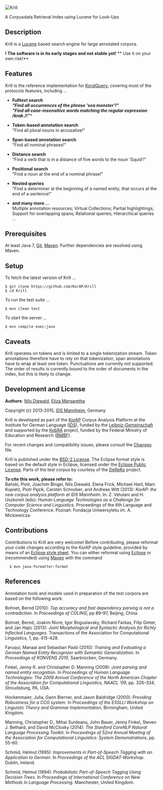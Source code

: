 ![Krill](http://nils-diewald.de/temp/krill-logo.png)

A Corpusdata Retrieval Index using Lucene for Look-Ups


## Description

Krill is a [Lucene](https://lucene.apache.org/) based search
engine for large annotated corpora.

**! The software is in its early stages and not stable yet!**
** Use it on your own risk!**


## Features

Krill is the reference implementation for
[KoralQuery](https://github.com/KorAP/Koral), covering
most of the protocols features, including ...

- **Fulltext search**<br>
  ***"Find all occurrences of the phrase 'sea monster'!"***<br>
  ***"Find all case-insensitive words matching the regular expression /krak.*/!"***

- **Token-based annotation search**<br>
  "Find all plural nouns in accusative!"

- **Span-based annotation search**<br>
  "Find all nominal phrases!"

- **Distance search**<br>
  "Find a verb that is in a distance of five words to the noun 'Squid'!"

- **Positional search**<br>
  "Find a noun at the end of a nominal phrase!"

- **Nested queries**<br>
  "Find a determiner at the beginning of a named entity,
  that occurs at the end of a sentence!"

- **and many more ...**<br>
  Multiple annotation resources;
  Virtual Collections;
  Partial highlightings;
  Support for overlapping spans;
  Relational queries;
  Hierarchical queries ...


## Prerequisites

At least Java 7,
[Git](http://git-scm.com/),
[Maven](https://maven.apache.org/).
Further dependencies are resolved using Maven.


## Setup

To fetch the latest version of Krill ...

```
$ git clone https://github.com/KorAP/Krill
$ cd Krill
```

To run the test suite ...

```
$ mvn clean test
```


To start the server ...

```
$ mvn compile exec:java
```

## Caveats

Krill operates on tokens and is limited to a single tokenization stream.
Token annotations therefore have to rely on that tokenization,
span annotations have to wrap at least one token.
Punctuations are currently not supported.
The order of results is currently bound to the order of documents in the
index, but this is likely to change.


## Development and License

**Authors**: [Nils Diewald](http://nils-diewald.de/),
	     [Eliza Margaretha](http://www1.ids-mannheim.de/direktion/personal/margaretha.html)

Copyright (c) 2013-2015, [IDS Mannheim](http://ids-mannheim.de/), Germany

Krill is developed as part of the [KorAP](http://korap.ids-mannheim.de/)
Corpus Analysis Platform at the Institute for German Language
([IDS](http://ids-mannheim.de/)),
funded by the
[Leibniz-Gemeinschaft](http://www.leibniz-gemeinschaft.de/en/about-us/leibniz-competition/projekte-2011/2011-funding-line-2/)
and supported by the [KobRA](http://www.kobra.tu-dortmund.de) project,
funded by the Federal Ministry of Education and Research
([BMBF](http://www.bmbf.de/en/)).

For recent changes and compatibility issues, please consult the
[Changes](https://raw.githubusercontent.com/KorAP/Krill/master/Changes)
file.

Krill is published under the
[BSD-2 License](https://raw.githubusercontent.com/KorAP/Krill/master/LICENSE).
The Eclipse format style is based on the default style in Eclipse,
licensed under the [Eclipse Public License](http://www.eclipse.org/legal/epl-v10.html).
Parts of the test corpus by courtesy of the
[DeReKo](http://ids-mannheim.de/kl/projekte/korpora/) project.

**To cite this work, please refer to:**<br>
Bański, Piotr, Joachim Bingel, Nils Diewald, Elena Frick, Michael Hanl, Marc Kupietz, Piotr Pęzik, Carsten Schnober, and Andreas Witt (2013):
*KorAP: the new corpus analysis platform at IDS Mannheim*. In: Z. Vetulani and H. Uszkoreit (eds):
*Human Language Technologies as a Challenge for Computer Science and Linguistics.*
Proceedings of the 6th Language and Technology Conference. Poznań: Fundacja Uniwersytetu im. A. Mickiewicza. 


## Contributions

Contributions to Krill are very welcome!
Before contributing, please reformat your code changes according to the KorAP
style guideline, provided by means of an
[Eclipse style sheet](https://raw.githubusercontent.com/KorAP/Krill/master/Format.xml).
You can either reformat using [Eclipse](http://eclipse.org/) or (recommended) using
[Maven](https://maven.apache.org/) with the command

```
  $ mvn java-formatter:format
```


## References

Annotation tools and models used in preparation of the test corpora are based on the following work:

Bohnet, Bernd (2010): *Top accuracy and fast dependency parsing is not a contradiction*. In *Proceedings of COLING*, pp 89–97, Beijing, China.

Bohnet, Bernd, Joakim Nivre, Igor Boguslavsky, Richard Farkas, Filip Ginter, and Jan Hajic (2013): *Joint Morphological and Syntactic Analysis for Richly Inflected Languages*. Transactions of the Association for Computational Linguistics, 1, pp. 415-428.        

Faruqui, Manaal and Sebastian Padó (2010): *Training and Evaluating a German Named Entity Recognizer with Semantic Generalization*. In *Proceedings of KONVENS 2010*, Saarbrücken, Germany.

Finkel, Jenny R. and Christopher D. Manning (2009): *Joint parsing and named entity recognition*. In *Proceedings of Human Language Technologies: The 2009 Annual Conference of the North American Chapter of the Association for Computational Linguistics, NAACL ’09*, pp. 326–334, Stroudsburg, PA, USA.

Hockenmaier, Julia, Gann Bierner, and Jason Baldridge (2000): *Providing Robustness for a CCG system*. In *Proceedings of the ESSLLI Workshop on Linguistic Theory and Grammar Implementation*, Birmingham, United Kingdom.

Manning, Christopher D., Mihai Surdeanu, John Bauer, Jenny Finkel, Steven J. Bethard, and David McClosky (2014): *The Stanford CoreNLP Natural Language Processing Toolkit*. In *Proceedings of 52nd Annual Meeting of the Association for Computational Linguistics: System Demonstrations*, pp. 55-60.

Schmid, Helmut (1995): *Improvements in Part-of-Speech Tagging with an Application to German*. In *Proceedings of the ACL SIGDAT-Workshop*. Dublin, Ireland.

Schmid, Helmut (1994): *Probabilistic Part-of-Speech Tagging Using Decision Trees*. In *Proceedings of International Conference on New Methods in Language Processing*. Manchester, United Kingdom.